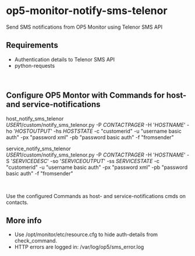 # op5-monitor-notify-sms-telenor
Send SMS notifications from OP5 Monitor using Telenor SMS API

## Requirements
* Authentication details to Telenor SMS API
* python-requests
<br />

## Configure OP5 Montor with Commands for host- and service-notifications
host_notify_sms_telenor <br />
$USER1$/custom/notify_sms_telenor.py -P $CONTACTPAGER$ -H '$HOSTNAME$' -ho '$HOSTOUTPUT$' -hs $HOSTSTATE$ -c "customerid" -u "username basic auth" -px "password xml" -pb "password basic auth" -f "fromsender"
  
service_notify_sms_telenor <br />
$USER1$/custom/notify_sms_telenor.py -P $CONTACTPAGER$ -H '$HOSTNAME$' -S '$SERVICEDESC$' -so '$SERVICEOUTPUT$' -ss $SERVICESTATE$ -c "customerid" -u "username basic auth" -px "password xml" -pb "password basic auth" -f "fromsender"

<br />

Use the configured Commands as host- and service-notifications cmds on contacts.
  
## More info
* Use /opt/monitor/etc/resource.cfg to hide auth-details from check_command.
* HTTP errors are logged in: /var/log/op5/sms_error.log
